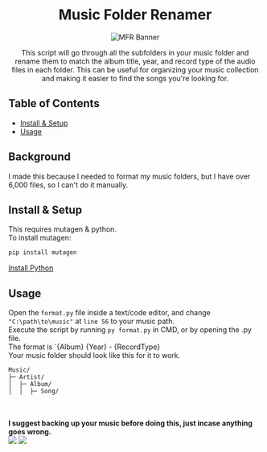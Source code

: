 
<h1 align="center">Music Folder Renamer</h1>
<p align="center">
  <img src="https://i.ibb.co/qsbQ8WT/banner.png" alt="MFR Banner"/>
</p>
<!-- ![badge]() -->
<!-- ![badge]() -->
<p align="center">This script will go through all the subfolders in your music folder and rename them to match the album title, year, and record type of the audio files in each folder. This can be useful for organizing your music collection and making it easier to find the songs you're looking for.</p>

Table of Contents
-----------------

-   [Install & Setup](#installsetup)
-   [Usage](#usage)

Background
----------

I made this because I needed to format my music folders, but I have over 6,000 files, so I can't do it manually.


Install & Setup
---------------

This requires mutagen & python.
<br />To install mutagen:
```python
pip install mutagen
```
[Install Python](https://www.python.org/downloads/)

Usage
-----

Open the `format.py` file inside a text/code editor, and change `"C:\path\to\music"` at `line 56` to your music path.
<br />Execute the script by running `py format.py` in CMD, or by opening the .py file.
<br />The format is `{Album} {Year} - {RecordType}
<br />Your music folder should look like this for it to work.
``` 
Music/
├─ Artist/
│  ├─ Album/
│  │  ├─ Song/

```

<br /><br />**I suggest backing up your music before doing this, just incase anything goes wrong.**<br />
<img src="https://raw.githubusercontent.com/polysymphonic/MusicFolderRenamer/main/example1.gif">
<img src="https://i.ibb.co/3N7W0rf/cmd-Eqx-E8iv-JZe.png">
